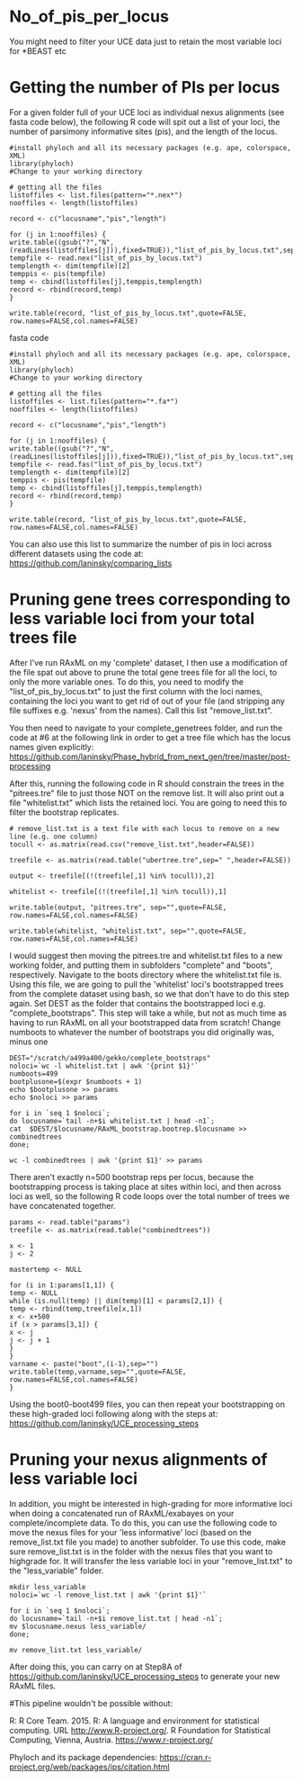 # No_of_pis_per_locus
You might need to filter your UCE data just to retain the most variable loci for *BEAST etc

# Getting the number of PIs per locus
For a given folder full of your UCE loci as individual nexus alignments (see fasta code below), the following R code will spit out a list of your loci, the number of parsimony informative sites (pis), and the length of the locus. 

```
#install phyloch and all its necessary packages (e.g. ape, colorspace, XML)
library(phyloch)
#Change to your working directory

# getting all the files
listoffiles <- list.files(pattern="*.nex*")
nooffiles <- length(listoffiles)

record <- c("locusname","pis","length")

for (j in 1:nooffiles) {
write.table((gsub("?","N",(readLines(listoffiles[j])),fixed=TRUE)),"list_of_pis_by_locus.txt",sep="",quote=FALSE,row.names=FALSE,col.names=FALSE)
tempfile <- read.nex("list_of_pis_by_locus.txt")
templength <- dim(tempfile)[2]
temppis <- pis(tempfile)
temp <- cbind(listoffiles[j],temppis,templength)
record <- rbind(record,temp)
}

write.table(record, "list_of_pis_by_locus.txt",quote=FALSE, row.names=FALSE,col.names=FALSE)

```

fasta code
```
#install phyloch and all its necessary packages (e.g. ape, colorspace, XML)
library(phyloch)
#Change to your working directory

# getting all the files
listoffiles <- list.files(pattern="*.fa*")
nooffiles <- length(listoffiles)

record <- c("locusname","pis","length")

for (j in 1:nooffiles) {
write.table((gsub("?","N",(readLines(listoffiles[j])),fixed=TRUE)),"list_of_pis_by_locus.txt",sep="",quote=FALSE,row.names=FALSE,col.names=FALSE)
tempfile <- read.fas("list_of_pis_by_locus.txt")
templength <- dim(tempfile)[2]
temppis <- pis(tempfile)
temp <- cbind(listoffiles[j],temppis,templength)
record <- rbind(record,temp)
}

write.table(record, "list_of_pis_by_locus.txt",quote=FALSE, row.names=FALSE,col.names=FALSE)

```

You can also use this list to summarize the number of pis in loci across different datasets using the code at: https://github.com/laninsky/comparing_lists

# Pruning gene trees corresponding to less variable loci from your total trees file
After I've run RAxML on my 'complete' dataset, I then use a modification of the file spat out above to prune the total gene trees file for all the loci, to only the more variable ones. To do this, you need to modify the "list_of_pis_by_locus.txt" to just the first column with the loci names, containing the loci you want to get rid of out of your file (and stripping any file suffixes e.g. 'nexus' from the names). Call this list "remove_list.txt". 

You then need to navigate to your complete_genetrees folder, and run the code at #6 at the following link in order to get a tree file which has the locus names given explicitly:
https://github.com/laninsky/Phase_hybrid_from_next_gen/tree/master/post-processing

After this, running the following code in R should constrain the trees in the "pitrees.tre" file to just those NOT on the remove list. It will also print out a file "whitelist.txt" which lists the retained loci. You are going to need this to filter the bootstrap replicates.

```
# remove_list.txt is a text file with each locus to remove on a new line (e.g. one column)
tocull <- as.matrix(read.csv("remove_list.txt",header=FALSE))

treefile <- as.matrix(read.table("ubertree.tre",sep=" ",header=FALSE))

output <- treefile[(!(treefile[,1] %in% tocull)),2]

whitelist <- treefile[(!(treefile[,1] %in% tocull)),1]

write.table(output, "pitrees.tre", sep="",quote=FALSE, row.names=FALSE,col.names=FALSE)

write.table(whitelist, "whitelist.txt", sep="",quote=FALSE, row.names=FALSE,col.names=FALSE)
```

I would suggest then moving the pitrees.tre and whitelist.txt files to a new working folder, and putting them in subfolders "complete" and "boots", respectively. Navigate to the boots directory where the whitelist.txt file is. Using this file, we are going to pull the 'whitelist' loci's bootstrapped trees from the complete dataset using bash, so we that don't have to do this step again. Set DEST as the folder that contains the bootstrapped loci e.g. "complete_bootstraps". This step will take a while, but not as much time as having to run RAxML on all your bootstrapped data from scratch! Change numboots to whatever the number of bootstraps you did originally was, minus one
```
DEST="/scratch/a499a400/gekko/complete_bootstraps"
noloci=`wc -l whitelist.txt | awk '{print $1}'`
numboots=499
bootplusone=$(expr $numboots + 1)
echo $bootplusone >> params
echo $noloci >> params

for i in `seq 1 $noloci`;
do locusname=`tail -n+$i whitelist.txt | head -n1`;
cat  $DEST/$locusname/RAxML_bootstrap.bootrep.$locusname >> combinedtrees
done;

wc -l combinedtrees | awk '{print $1}' >> params
```

There aren't exactly n=500 bootstrap reps per locus, because the bootstrapping process is taking place at sites within loci, and then across loci as well, so the following R code loops over the total number of trees we have concatenated together.

```
params <- read.table("params")
treefile <- as.matrix(read.table("combinedtrees"))

x <- 1
j <- 2

mastertemp <- NULL

for (i in 1:params[1,1]) {
temp <- NULL
while (is.null(temp) || dim(temp)[1] < params[2,1]) {
temp <- rbind(temp,treefile[x,1])
x <- x+500
if (x > params[3,1]) {
x <- j
j <- j + 1
}
}
varname <- paste("boot",(i-1),sep="")
write.table(temp,varname,sep="",quote=FALSE, row.names=FALSE,col.names=FALSE)
}
```

Using the boot0-boot499 files, you can then repeat your bootstrapping on these high-graded loci following along with the steps at: 
https://github.com/laninsky/UCE_processing_steps

# Pruning your nexus alignments of less variable loci
In addition, you might be interested in high-grading for more informative loci when doing a concatenated run of RAxML/exabayes on your complete/incomplete data. To do this, you can use the following code to move the nexus files for your 'less informative' loci (based on the remove_list.txt file you made) to another subfolder. To use this code, make sure remove_list.txt is in the folder with the nexus files that you want to highgrade for. It will transfer the less variable loci in your "remove_list.txt" to the "less_variable" folder.

```
mkdir less_variable
noloci=`wc -l remove_list.txt | awk '{print $1}'`

for i in `seq 1 $noloci`;
do locusname=`tail -n+$i remove_list.txt | head -n1`;
mv $locusname.nexus less_variable/
done;

mv remove_list.txt less_variable/
```

After doing this, you can carry on at Step8A of https://github.com/laninsky/UCE_processing_steps to generate your new RAxML files.



#This pipeline wouldn't be possible without:

R: R Core Team. 2015. R: A language and environment for statistical computing. URL http://www.R-project.org/. R Foundation for Statistical Computing, Vienna, Austria. https://www.r-project.org/

Phyloch and its package dependencies: https://cran.r-project.org/web/packages/ips/citation.html
